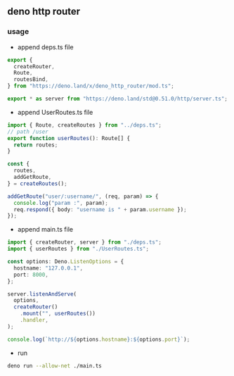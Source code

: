 ## deno http router

### usage
* append deps.ts file
```ts
export {
  createRouter,
  Route,
  routesBind,
} from "https://deno.land/x/deno_http_router/mod.ts";

export * as server from "https://deno.land/std@0.51.0/http/server.ts";
```

* append UserRoutes.ts file
```ts
import { Route, createRoutes } from "../deps.ts";
// path /user
export function userRoutes(): Route[] {
  return routes;
}

const {
  routes,
  addGetRoute,
} = createRoutes();

addGetRoute("user/:username/", (req, param) => {
  console.log("param :", param);
  req.respond({ body: "username is " + param.username });
});
```

* append main.ts file
```ts
import { createRouter, server } from "./deps.ts";
import { userRoutes } from "./UserRoutes.ts";

const options: Deno.ListenOptions = {
  hostname: "127.0.0.1",
  port: 8000,
};

server.listenAndServe(
  options,
  createRouter()
    .mount("", userRoutes())
    .handler,
);

console.log(`http://${options.hostname}:${options.port}`);
```

* run
```bash
deno run --allow-net ./main.ts
```
